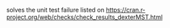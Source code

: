 solves the unit test failure listed on https://cran.r-project.org/web/checks/check_results_dexterMST.html